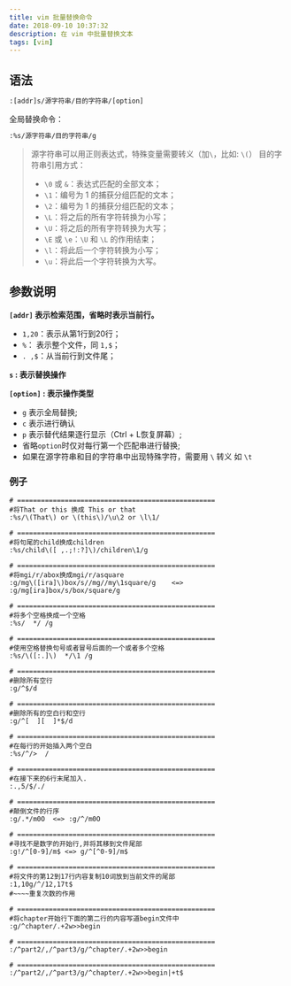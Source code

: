 ```yaml
---
title: vim 批量替换命令
date: 2018-09-10 10:37:32
description: 在 vim 中批量替换文本
tags: [vim]
---
```


## 语法

``` bash
:[addr]s/源字符串/目的字符串/[option]
```

全局替换命令：

``` bash
:%s/源字符串/目的字符串/g
```

> 源字符串可以用正则表达式，特殊变量需要转义（加`\`，比如: `\(`）
> 目的字符串引用方式：
>
> - `\0` 或 `&`：表达式匹配的全部文本；
> - `\1`：编号为 1 的捕获分组匹配的文本；
> - `\2`：编号为 1 的捕获分组匹配的文本；
> - `\L`：将之后的所有字符转换为小写；
> - `\U`：将之后的所有字符转换为大写；
> - `\E` 或 `\e`：`\U` 和 `\L` 的作用结束；
> - `\l`：将此后一个字符转换为小写；
> - `\u`：将此后一个字符转换为大写。

## 参数说明

**`[addr]`  表示检索范围，省略时表示当前行。**

- `1,20`：表示从第1行到20行；
- `%`：   表示整个文件，同 `1,$`；
- `. ,$`：从当前行到文件尾；

**`s` : 表示替换操作**

**`[option]` : 表示操作类型**

- `g` 表示全局替换;
- `c` 表示进行确认
- `p` 表示替代结果逐行显示（Ctrl + L恢复屏幕）;
- 省略`option`时仅对每行第一个匹配串进行替换;
- 如果在源字符串和目的字符串中出现特殊字符，需要用 `\` 转义 如 `\t`

### 例子

``` vim
# ==================================================
#将That or this 换成 This or that
:%s/\(That\) or \(this\)/\u\2 or \l\1/

# ==================================================
#将句尾的child换成children
:%s/child\([ ,.;!:?]\)/children\1/g

# ==================================================
#将mgi/r/abox换成mgi/r/asquare
:g/mg\([ira]\)box/s//mg//my\1square/g    <=>  :g/mg[ira]box/s/box/square/g

# ==================================================
#将多个空格换成一个空格
:%s/  */ /g

# ==================================================
#使用空格替换句号或者冒号后面的一个或者多个空格
:%s/\([:.]\)  */\1 /g

# ==================================================
#删除所有空行
:g/^$/d

# ==================================================
#删除所有的空白行和空行
:g/^[  ][  ]*$/d

# ==================================================
#在每行的开始插入两个空白
:%s/^/>  /

# ==================================================
#在接下来的6行末尾加入.
:.,5/$/./

# ==================================================
#颠倒文件的行序
:g/.*/m0O  <=> :g/^/m0O

# ==================================================
#寻找不是数字的开始行,并将其移到文件尾部
:g!/^[0-9]/m$ <=> g/^[^0-9]/m$

# ==================================================
#将文件的第12到17行内容复制10词放到当前文件的尾部
:1,10g/^/12,17t$
#~~~~重复次数的作用

# ==================================================
#将chapter开始行下面的第二行的内容写道begin文件中
:g/^chapter/.+2w>>begin

# ==================================================
:/^part2/,/^part3/g/^chapter/.+2w>>begin

# ==================================================
:/^part2/,/^part3/g/^chapter/.+2w>>begin|+t$
```
